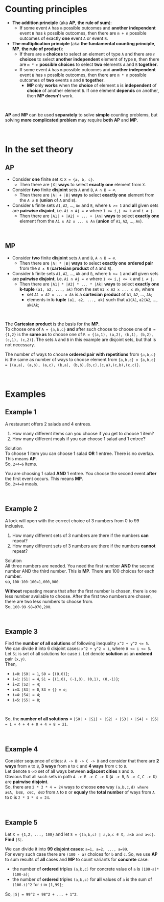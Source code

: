 # Counting principles
- **The addition principle** (aka **AP**, **the rule of sum**):
  - If some event `A` has `m` possible outcomes and **another** **independent** event `B` has `k` possible outcomes, then there are `m + n` possible outcomes of exactly **one** event `A` or event `B`.
- **The multiplication principle** (aka **the fundamental counting principle**, **MP**, **the rule of product**):
  - If there are `m` **choices** to select an element of type `A` and there are `n` **choices** to select **another** **independent** element of type `B`, then there are `m * n` **possible choices** to select **two** elements `A` and `B` **together**.
  - If some event `A` has `m` possible outcomes and **another** **independent** event `B` has `n` possible outcomes, then there are `m * n` possible outcomes of **two** events `A` and `B` **together**.
    - **MP** only **works** when the **choice** of element `A` is **independent** of **choice** of another element `B`. If one element **depends** on another, then **MP** **doesn't** work.

<br>

**AP** and **MP** can be used **separately** to solve **simple** counting problems, but solving **more complicated problem** may require **both** **AP** and **MP**.

<br>

# In the set theory
## AP
- Consider **one** finite set `X`: `X = {a, b, c}`.
  - Then there are `|X|` **ways** to select **exactly one** element from `X`.
- Consider **two** finite **disjoint** sets `A` and `B`, `A ∩ B = ∅`.
  - Then there are `|A| + |B|` **ways** to select **exactly one** element from the `A ∪ B` (**union** of `A` and `B`).
- Consider `k` finite sets `A1`, `A2`, ..., `An` and `B`, where `k >= 1` and **all** given sets are **pairwise disjoint**, i.e. `Ai ∩ Aj = ∅` where `1 <= i,j <= k` and `i ≠ j`.
  - Then there are `|A1| + |A2| + ... + |An|` **ways** to select **exactly one** element from the `A1 ∪ A2 ∪ ... ∪ An` (**union** of `A1`, `A2`, ..., `An`).

<br>

## MP
- Consider **two** finite **disjoint** sets `A` and `B`, `A ∩ B = ∅`.
  - Then there are `|A| * |B|` **ways** to select **exactly one** **ordered pair** from the `A x B` (**cartesian product** of `A` and `B`).
- Consider `k` finite sets `A1`, `A2`, ..., `Ak` and `B`, where `k >= 1` and **all** given sets are **pairwise disjoint**, i.e. `Ai ∩ Aj = ∅` where `1 <= i,j <= k` and `i ≠ j`.
  - Then there are `|A1| * |A2| * ... * |Ak|` **ways** to select **exactly one** **k-tuple** `(a1, a2, ..., ak)` from the set `A1 x A2 x ... x Ak`, where
    - set `A1 x A2 x ... x Ak` is a **cartesian product** of `A1`, `A2`, ..., `Ak`;
    - elements in **k-tuple** `(a1, a2, ..., ak)` such that `a1∈A1`, `a2∈A2`, ..., `ak∈Ak`;

<br>

The **Cartesian product** is the basis for the **MP**.<br>
To choose one of `A = {a,b,c}` **and** after such choose to choose one of `B = {1,2}` is the **same as** to choose one of `R = {(a,1), (a,2), (b,1), (b,2), (c,1), (c,2)}`. The sets `A` and `B` in this example are disjoint sets, but that is not necessary.<br>

The number of ways to choose **ordered pair with repetitions** from `{a,b,c}` is the same as number of ways to choose element from `{a,b,c} x {a,b,c} = {(a,a), (a,b), (a,c), (b,a), (b,b),(b,c),(c,a),(c,b),(c,c)}`.

<br>

# Examples
## Example 1
A restaurant offers 2 salads and 4 entrees.
1. How many different items can you choose if you get to choose 1 item?
2. How many different meals if you can choose 1 salad and 1 entree?

Solution<br>
To choose 1 item you can choose 1 salad **OR** 1 entree. There is no overlap. This means **AP**.<br>
So, `2+4=6` items.<br>

You are choosing 1 salad **AND** 1 entree. You choose the second event **after** the first event occurs. This means **MP**.<br>
So, `2×4=8` meals.<br>

<br>

## Example 2
A lock will open with the correct choice of 3 numbers from 0 to 99 inclusive.<br>
1. How many different sets of 3 numbers are there if the numbers **can** repeat?
2. How many different sets of 3 numbers are there if the numbers **cannot** repeat?

Solution<br>
All three numbers are needed. You need the first number **AND** the second number AND the third number. This is **MP**. There are 100 choices for each number.<br>
so, `100·100·100=1,000,000`.<br>

**Without** repeating means that after the first number is chosen, there is one less number available to choose. After the first two numbers are chosen, there are two less numbers to choose from.<br>
So, `100·99·98=970,200`.<br>

<br>

## Example 3
Find the **number of all solutions** of following inequality `x^2 + y^2 <= 5`.<br>
We can divide it into 6 disjoint cases: `x^2 + y^2 = i`, where `0 <= i <= 5`.<br>
Let `Si` is set of all solutions for case `i`. Let denote **solution** as an **ordered** pair `(x,y)`.<br>
Then,<br>
- `i=0`: `|S0| = 1`, `S0 = {(0,0)}`;
- `i=1`: `|S1| = 4`, `S1 = {(1,0), (-1,0), (0,1), (0,-1)}`;
- `i=2`: `|S2| = 4`;
- `i=3`: `|S3| = 0`, `S3 = {} = ∅`;
- `i=4`: `|S4| = 4`;
- `i=5`: `|S5| = 8`;

<br>

So, the **number of all solutions** = `|S0| + |S1| + |S2| + |S3| + |S4| + |S5| = 1 + 4 + 4 + 0 + 4 + 8 = 21`.

<br>

## Example 4
Consider sequence of cities: `A -> B -> C -> D` and consider that there are **2 ways** from `A` to `B`, **3 ways** from `B` to `C` and **4 ways** from `C` to `D`.<br>
Let denote `S->D` set of all ways between **adjacent cities** `S` and `D`.<br>
Obvious that all such sets in path `A -> B -> C -> D` (`A -> B`, `B -> C`, `C -> D`) are **pairwise disjoint**.<br>
So, there are `2 * 3 * 4 = 24` ways to choose **one** way `(a,b,c,d) where a∈A, b∈B, c∈C, d∈D` from `A` to `D` or **equaly** the **total number** of ways from `A` to `D` is `2 * 3 * 4 = 24`.<br>

<br>

## Example 5
Let `X = {1,2, ..., 100}` and let `S = {(a,b,c) | a,b,c ∈ X, a<b and a<c}`.<br>
**Find** `|S|`.<br>

We can divide it into **99** **disjoint cases**: `a=1, a=2, ..., a=99`.<br>
For every such case there are `(100 - a)` choices for `b` and `c`.
So, we use **AP** to sum results of **all** cases and **MP** to count variants for **concrete** case:
- the number of **ordered** triples `(a,b,c)` for concrete value of `a` is `(100-a)*(100-a)`;
- the number of **ordered** triples `(a,b,c)` for **all** values of `a` is the sum of `(100-i)^2` for `i` in `[1,99]`;

So, `|S| = 99^2 + 98^2 + ... + 1^2`.
